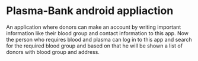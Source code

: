 # Plasma-Bank android appliaction
An application where donors can make an account by writing important information like their blood group and contact information to this app. Now the person who requires blood and plasma can log in to this app and search for the required blood group and based on that he will be shown a list of donors with blood group and address.
